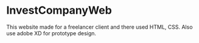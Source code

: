 # InvestCompanyWeb
This website made for a freelancer client and there used HTML, CSS. Also use adobe XD for prototype design.
